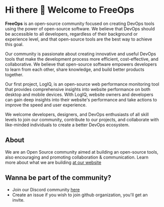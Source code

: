  # Hi there 👋 Welcome to FreeOps

**FreeOps** is an open-source community focused on creating DevOps tools using the power of open-source software. We believe that DevOps should be accessible to all developers, regardless of their background or experience level, and that open-source tools are the best way to achieve this goal.

Our community is passionate about creating innovative and useful DevOps tools that make the development process more efficient, cost-effective, and collaborative. We believe that open-source software empowers developers to learn from each other, share knowledge, and build better products together.

Our first project, LogIQ, is an open-source web performance monitoring tool that provides comprehensive insights into website performance on both desktop and mobile devices. With LogIQ, website owners and developers can gain deep insights into their website's performance and take actions to improve the speed and user experience.

We welcome developers, designers, and DevOps enthusiasts of all skill levels to join our community, contribute to our projects, and collaborate with like-minded individuals to create a better DevOps ecosystem.
## About

We are an Open Source community aimed at building an open-source tools, also encouraging and promoting collaboration & communication.
Learn more about what we are building [at our website](https://devlogiq.netlify.app)

## Wanna be part of the community?
  - Join our Discord community [here](https://discord.gg/WXKmB2sbz5)
  - Create an issue if you wish to join github organization, you'll get an invite.
